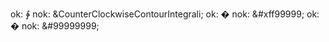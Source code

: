 ok: &CounterClockwiseContourIntegral;
nok: &CounterClockwiseContourIntegrali;
ok: &#xff9999;
nok: &#xff99999;
ok: &#9999999;
nok: &#99999999;
